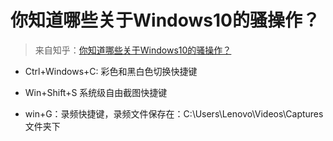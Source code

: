 # 你知道哪些关于Windows10的骚操作？

> 来自知乎：[你知道哪些关于Windows10的骚操作？](https://www.zhihu.com/question/265781599)

* Ctrl+Windows+C: 彩色和黑白色切换快捷键

* Win+Shift+S 系统级自由截图快捷键

* win+G：录频快捷键，录频文件保存在：C:\Users\Lenovo\Videos\Captures 文件夹下




